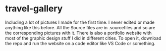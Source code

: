 # travel-gallery
Including a lot of pictures I made for the first time. I never edited or made anything like this before. All the Source files are in .sourcefiles and so are the corresponding pictures with it. There is also a portfolio website with most of the graphic design stuff I did in different cities. To open it, download the repo and run the website on a code editor like VS Code or something.

